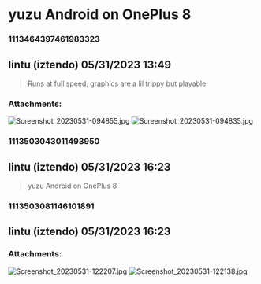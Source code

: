 # yuzu Android on OnePlus 8
### 1113464397461983323
## lintu (iztendo) 05/31/2023 13:49 

> Runs at full speed, graphics are a lil trippy but playable.
### Attachments: 
![Screenshot_20230531-094855.jpg](https://yuzudiscordbackup.s3.us-west-2.amazonaws.com/files-media/1113464397461983323_Screenshot_20230531-094855.jpg)
![Screenshot_20230531-094835.jpg](https://yuzudiscordbackup.s3.us-west-2.amazonaws.com/files-media/1113464397461983323_Screenshot_20230531-094835.jpg)

### 1113503043011493950
## lintu (iztendo) 05/31/2023 16:23 

> yuzu Android on OnePlus 8

### 1113503081146101891
## lintu (iztendo) 05/31/2023 16:23 

> 
### Attachments: 
![Screenshot_20230531-122207.jpg](https://yuzudiscordbackup.s3.us-west-2.amazonaws.com/files-media/1113503081146101891_Screenshot_20230531-122207.jpg)
![Screenshot_20230531-122138.jpg](https://yuzudiscordbackup.s3.us-west-2.amazonaws.com/files-media/1113503081146101891_Screenshot_20230531-122138.jpg)

